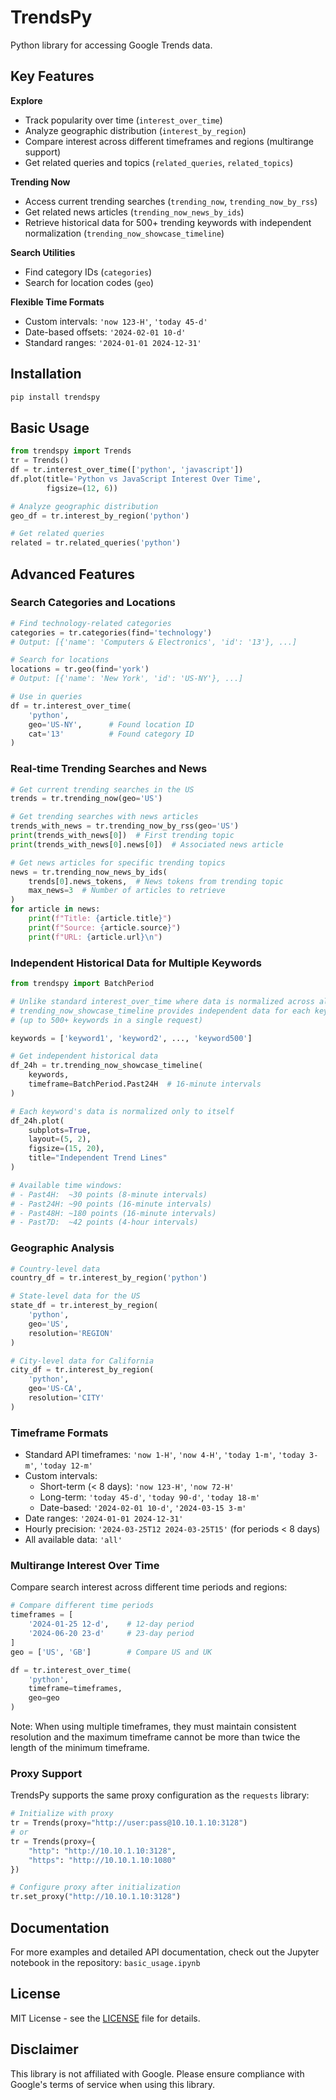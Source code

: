 # TrendsPy

Python library for accessing Google Trends data.

## Key Features

**Explore**
- Track popularity over time (`interest_over_time`)
- Analyze geographic distribution (`interest_by_region`)
- Compare interest across different timeframes and regions (multirange support)
- Get related queries and topics (`related_queries`, `related_topics`)

**Trending Now**
- Access current trending searches (`trending_now`, `trending_now_by_rss`)
- Get related news articles (`trending_now_news_by_ids`)
- Retrieve historical data for 500+ trending keywords with independent normalization (`trending_now_showcase_timeline`)

**Search Utilities**
- Find category IDs (`categories`)
- Search for location codes (`geo`)

**Flexible Time Formats**
- Custom intervals: `'now 123-H'`, `'today 45-d'`
- Date-based offsets: `'2024-02-01 10-d'`
- Standard ranges: `'2024-01-01 2024-12-31'`

## Installation

```bash
pip install trendspy
```

## Basic Usage

```python
from trendspy import Trends
tr = Trends()
df = tr.interest_over_time(['python', 'javascript'])
df.plot(title='Python vs JavaScript Interest Over Time', 
        figsize=(12, 6))
```

```python
# Analyze geographic distribution
geo_df = tr.interest_by_region('python')
```
```python
# Get related queries
related = tr.related_queries('python')
```

## Advanced Features

### Search Categories and Locations

```python
# Find technology-related categories
categories = tr.categories(find='technology')
# Output: [{'name': 'Computers & Electronics', 'id': '13'}, ...]

# Search for locations
locations = tr.geo(find='york')
# Output: [{'name': 'New York', 'id': 'US-NY'}, ...]

# Use in queries
df = tr.interest_over_time(
    'python',
    geo='US-NY',      # Found location ID
    cat='13'          # Found category ID
)
```

### Real-time Trending Searches and News

```python
# Get current trending searches in the US
trends = tr.trending_now(geo='US')

# Get trending searches with news articles
trends_with_news = tr.trending_now_by_rss(geo='US')
print(trends_with_news[0])  # First trending topic
print(trends_with_news[0].news[0])  # Associated news article

# Get news articles for specific trending topics
news = tr.trending_now_news_by_ids(
    trends[0].news_tokens,  # News tokens from trending topic
    max_news=3  # Number of articles to retrieve
)
for article in news:
    print(f"Title: {article.title}")
    print(f"Source: {article.source}")
    print(f"URL: {article.url}\n")
```

### Independent Historical Data for Multiple Keywords

```python
from trendspy import BatchPeriod

# Unlike standard interest_over_time where data is normalized across all keywords,
# trending_now_showcase_timeline provides independent data for each keyword
# (up to 500+ keywords in a single request)

keywords = ['keyword1', 'keyword2', ..., 'keyword500']

# Get independent historical data
df_24h = tr.trending_now_showcase_timeline(
    keywords,
    timeframe=BatchPeriod.Past24H  # 16-minute intervals
)

# Each keyword's data is normalized only to itself
df_24h.plot(
    subplots=True,
    layout=(5, 2),
    figsize=(15, 20),
    title="Independent Trend Lines"
)

# Available time windows:
# - Past4H:  ~30 points (8-minute intervals)
# - Past24H: ~90 points (16-minute intervals)
# - Past48H: ~180 points (16-minute intervals)
# - Past7D:  ~42 points (4-hour intervals)
```

### Geographic Analysis

```python
# Country-level data
country_df = tr.interest_by_region('python')

# State-level data for the US
state_df = tr.interest_by_region(
    'python',
    geo='US',
    resolution='REGION'
)

# City-level data for California
city_df = tr.interest_by_region(
    'python',
    geo='US-CA',
    resolution='CITY'
)
```

### Timeframe Formats

- Standard API timeframes: `'now 1-H'`, `'now 4-H'`, `'today 1-m'`, `'today 3-m'`, `'today 12-m'`
- Custom intervals:
  - Short-term (< 8 days): `'now 123-H'`, `'now 72-H'`
  - Long-term: `'today 45-d'`, `'today 90-d'`, `'today 18-m'`
  - Date-based: `'2024-02-01 10-d'`, `'2024-03-15 3-m'`
- Date ranges: `'2024-01-01 2024-12-31'`
- Hourly precision: `'2024-03-25T12 2024-03-25T15'` (for periods < 8 days)
- All available data: `'all'`

### Multirange Interest Over Time

Compare search interest across different time periods and regions:

```python
# Compare different time periods
timeframes = [
    '2024-01-25 12-d',    # 12-day period
    '2024-06-20 23-d'     # 23-day period
]
geo = ['US', 'GB']        # Compare US and UK

df = tr.interest_over_time(
    'python',
    timeframe=timeframes,
    geo=geo
)
```

Note: When using multiple timeframes, they must maintain consistent resolution and the maximum timeframe cannot be more than twice the length of the minimum timeframe.

### Proxy Support

TrendsPy supports the same proxy configuration as the `requests` library:

```python
# Initialize with proxy
tr = Trends(proxy="http://user:pass@10.10.1.10:3128")
# or
tr = Trends(proxy={
    "http": "http://10.10.1.10:3128",
    "https": "http://10.10.1.10:1080"
})

# Configure proxy after initialization
tr.set_proxy("http://10.10.1.10:3128")
```

## Documentation

For more examples and detailed API documentation, check out the Jupyter notebook in the repository: `basic_usage.ipynb`

## License

MIT License - see the [LICENSE](LICENSE) file for details.

## Disclaimer

This library is not affiliated with Google. Please ensure compliance with Google's terms of service when using this library.
